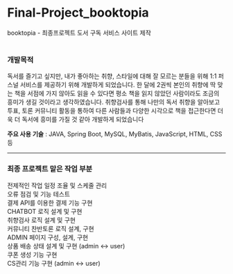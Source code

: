 # Final-Project_booktopia

booktopia - 최종프로젝트
도서 구독 서비스 사이트 제작 <br><br>

### 개발목적
독서를 즐기고 싶지만, 내가 좋아하는 취향, 스타일에 대해 잘 모르는 분들을 위해 1:1 퍼스널 서비스를 제공하기 위해 개발하게 되었습니다.
한 달에 2권씩 본인의 취향에 딱 맞는 책을 서점에 가지 않아도 읽을 수 있다면 평소 책을 읽지 않았던 사람이라도 조금의 흥미가 생길 것이라고 생각하였습니다.
취향검사를 통해 나만의 독서 취향을 알아보고 투표, 토론 커뮤니티 활동을 통하여 다른 사람들과 다양한 시각으로 책을 접근한다면 더욱 더 독서에 흥미를 가질 것 같아 개발하게 되었습니다

**주요 사용 기술** : JAVA, Spring Boot, MySQL, MyBatis, JavaScript, HTML, CSS 등

---

### 최종 프로젝트 맡은 작업 부분

전제적인 작업 일정 조율 및 스케줄 관리 <br>
오류 점검 및 기능 테스트 <br>
결제 API를 이용한 결제 기능 구현 <br>
CHATBOT 로직 설계 및 구현<br>
취향검사 로직 설계 및 구현<br>
커뮤니티 찬반토론 로직 설계, 구현<br>
ADMIN 페이지 구성, 설계, 구현<br>
상품 배송 상태 설계 및 구현 (admin <-> user)<br>
쿠폰 생성 기능 구현<br>
CS관리 기능 구현 (admin <-> user)<br>
